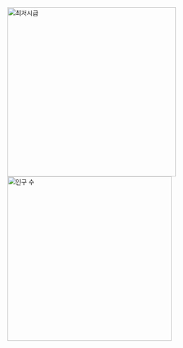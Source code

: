 <img src="https://github.com/user-attachments/assets/f3767c56-043a-4f92-ba15-953210e57478" width="380" alt="최저시급" />
<img src="https://github.com/skwnddp/skwnddp/assets/119595705/e5175c1d-6e32-4484-a942-d03c12f6ef7c" width="370" alt="인구 수" />
